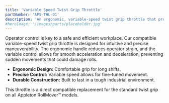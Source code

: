 ```yaml
---
title: 'Variable Speed Twist Grip Throttle'
partNumber: 'APS-THL-01'
description: 'An ergonomic, variable-speed twist grip throttle that provides intuitive and precise control over your RollMover.'
#heroImage: '/images/parts/placeholder.jpg'
---
```


Operator control is key to a safe and efficient workplace. Our compatible variable-speed twist grip throttle is designed for intuitive and precise maneuverability. The ergonomic handle reduces operator strain, and the variable control allows for smooth acceleration and deceleration, preventing sudden movements that could damage rolls.

- **Ergonomic Design:** Comfortable grip for long shifts.
- **Precise Control:** Variable speed allows for fine-tuned movement.
- **Durable Construction:** Built to last in a tough industrial environment.

This throttle is a direct compatible replacement for the standard twist grip on all Appleton RollMover™ models.